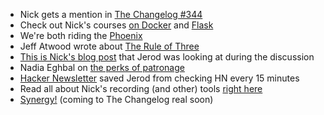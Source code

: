 - Nick gets a mention in [The Changelog #344](https://changelog.com/podcast/344)
- Check out Nick's courses [on Docker](https://diveintodocker.com/) and [Flask](https://buildasaasappwithflask.com)
- We're both riding the [Phoenix](https://www.phoenixframework.org)
- Jeff Atwood wrote about [The Rule of Three](https://blog.codinghorror.com/rule-of-three/)
- [This is Nick's blog post](https://nickjanetakis.com/blog/calculate-invoice-amounts-with-bash-as-a-freelance-developer) that Jerod was looking at during the discussion
- Nadia Eghbal on [the perks of patronage](https://nadiaeghbal.com/perks)
- [Hacker Newsletter](https://hackernewsletter.com) saved Jerod from checking HN every 15 minutes
- Read all about Nick's recording (and other) tools [right here](https://nickjanetakis.com/blog/the-tools-i-use)
- [Synergy!](https://symless.com/synergy) (coming to The Changelog real soon)